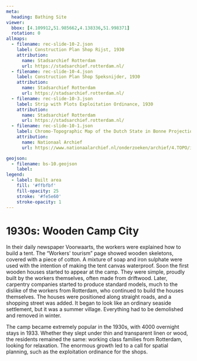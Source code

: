 ```yaml
---
meta:
  heading: Bathing Site
viewer:
  bbox: [4.109912,51.985662,4.138336,51.998371]
  rotation: 0
allmaps:
  - filename: rec-slide-10-2.json
    label: Construction Plan Shop Rijst, 1930
    attribution: 
      name: Stadsarchief Rotterdam
      url: https://stadsarchief.rotterdam.nl/
  - filename: rec-slide-10-4.json 
    label: Construction Plan Shop Speksnijder, 1930
    attribution:
      name: Stadsarchief Rotterdam 
      url: https://stadsarchief.rotterdam.nl/
  - filename: rec-slide-10-3.json
    label: Strip with Plots Exploitation Ordinance, 1930
    attribution:
      name: Stadsarchief Rotterdam 
      url: https://stadsarchief.rotterdam.nl/
  - filename: rec-slide-10-1.json
    label: Chromo-Topographic Map of the Dutch State in Bonne Projection, Hoek van Holland, 1903
    attribution:
      name: Nationaal Archief 
      url: https://www.nationaalarchief.nl/onderzoeken/archief/4.TOPO/invnr/10.478D/file/NL-HaNA_4.TOPO_10.478D_R?eadID=4.TOPO&unitID=10.478D&query=

geojson:
  - filename: bs-10.geojson
    label:
legend:
  - label: Built area
    fill: '#ffbfbf'
    fill-opacity: 25
    stroke: '#fe5e60'
    stroke-opacity: 1
---
```


# 1930s: Wooden Camp City

In their daily newspaper Voorwaarts, the workers were explained how to build a tent. The “Workers' tourism” page showed wooden skeletons, covered with a piece of cotton. A mixture of soap and iron sulphate were used with the intention of making the tent canvas waterproof. Soon the first wooden houses started to appear at the camp. They were simple, proudly built by the workers themselves, often made from driftwood. Later, carpentry companies started to produce standard models, much to the dislike of the workers from Rotterdam, who continued to build the houses themselves. The houses were positioned along straight roads, and a shopping street was added. It began to look like an ordinary seaside settlement, but it was a summer village. Everything had to be demolished and removed in winter.

The camp became extremely popular in the 1930s, with 4000 overnight stays in 1933. Whether they slept under thin and transparent linen or wood, the residents remained the same: working class families from Rotterdam, looking for relaxation. The enormous growth led to a call for spatial planning, such as the exploitation ordinance for the shops.